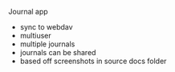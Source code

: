 Journal app
- sync to webdav
- multiuser
- multiple journals
- journals can be shared
- based off screenshots in source docs folder